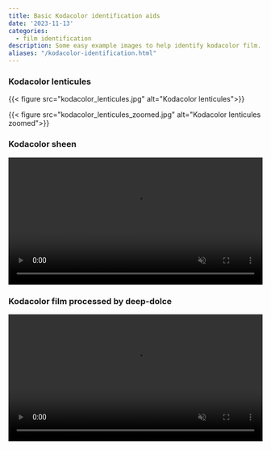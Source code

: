 ```yaml
---
title: Basic Kodacolor identification aids
date: '2023-11-13'
categories:
  - film identification
description: Some easy example images to help identify kodacolor film.
aliases: "/kodacolor-identification.html"
---
```


### Kodacolor lenticules

{{< figure src="kodacolor_lenticules.jpg" alt="Kodacolor lenticules">}}

{{< figure src="kodacolor_lenticules_zoomed.jpg" alt="Kodacolor lenticules zoomed">}}

### Kodacolor sheen
<video width="100%" autoplay muted loop playsinline>
	<source src="kodacolor_sheen.mp4" type="video/mp4">
	<p>Your browser does not support the video format/codec.</p>
</video>

### Kodacolor film processed by deep-dolce
<video width="100%" autoplay muted loop playsinline>
	<source src="/post/2023/08/21/video-ocr.py-and-chatgpt/kodacolor.webm" type="video/webm">
	<source src="/post/2023/08/21/video-ocr.py-and-chatgpt/kodacolor.mp4" type="video/mp4">
	<p>Your browser does not support the video format/codec.</p>
</video>